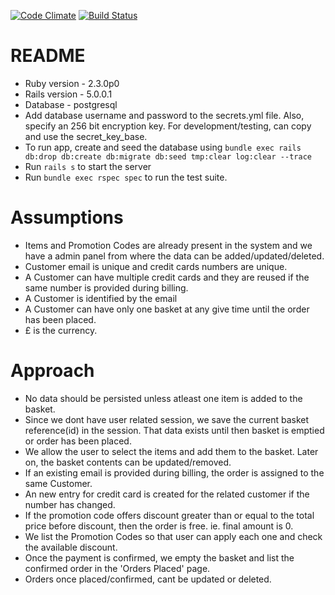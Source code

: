 [![Code Climate](https://codeclimate.com/github/prasadsurase/shopping-app/badges/gpa.svg)](https://codeclimate.com/github/prasadsurase/shopping-app)
[![Build Status](https://travis-ci.org/prasadsurase/shopping-app.svg?branch=master)](https://travis-ci.org/prasadsurase/shopping-app)


# README

* Ruby version - 2.3.0p0
* Rails version - 5.0.0.1
* Database - postgresql
* Add database username and password to the secrets.yml file. Also, specify an 256 bit encryption key.
  For development/testing, can copy and use the secret_key_base.
* To run app, create and seed the database using `bundle exec rails db:drop db:create db:migrate db:seed tmp:clear log:clear --trace`
* Run `rails s` to start the server
* Run `bundle exec rspec spec` to run the test suite.

# Assumptions

* Items and Promotion Codes are already present in the system and we have a admin panel from where the data can be added/updated/deleted.
* Customer email is unique and credit cards numbers are unique.
* A Customer can have multiple credit cards and they are reused if the same number is provided during billing.
* A Customer is identified by the email
* A Customer can have only one basket at any give time until the order has been placed.
* £ is the currency.


# Approach

* No data should be persisted unless atleast one item is added to the basket.
* Since we dont have user related session, we save the current basket reference(id) in the session. That data exists until then basket is emptied
  or order has been placed.
* We allow the user to select the items and add them to the basket. Later on, the basket contents can be updated/removed.
* If an existing email is provided during billing, the order is assigned to the same Customer.
* An new entry for credit card is created for the related customer if the number has changed.
* If the promotion code offers discount greater than or equal to the total price before discount, then the order is free. ie. final amount is 0.
* We list the Promotion Codes so that user can apply each one and check the available discount.
* Once the payment is confirmed, we empty the basket and list the confirmed order in the 'Orders Placed' page.
* Orders once placed/confirmed, cant be updated or deleted.
